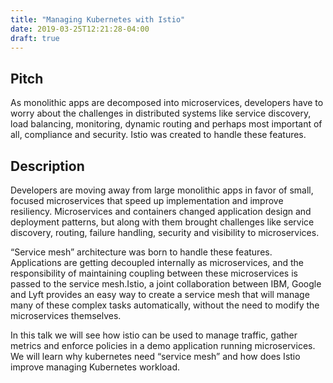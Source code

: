 ```yaml
---
title: "Managing Kubernetes with Istio"
date: 2019-03-25T12:21:28-04:00
draft: true
---
```


## Pitch

As monolithic apps are decomposed into microservices, developers have to worry about the challenges in distributed systems like service discovery, load balancing, monitoring, dynamic routing and perhaps most important of all, compliance and security. Istio was created to handle these features.


## Description

Developers are moving away from large monolithic apps in favor of small, focused microservices that speed up implementation and improve resiliency. Microservices and containers changed application design and deployment patterns, but along with them brought challenges like service discovery, routing, failure handling, security and visibility to microservices.

“Service mesh” architecture was born to handle these features. Applications are getting decoupled internally as microservices, and the responsibility of maintaining coupling between these microservices is passed to the service mesh.Istio, a joint collaboration between IBM, Google and Lyft provides an easy way to create a service mesh that will manage many of these complex tasks automatically, without the need to modify the microservices themselves.

In this talk we will see how istio can be used to manage traffic, gather metrics and enforce policies in a demo application running microservices. We will learn why kubernetes need “service mesh” and how does Istio improve managing Kubernetes workload.
